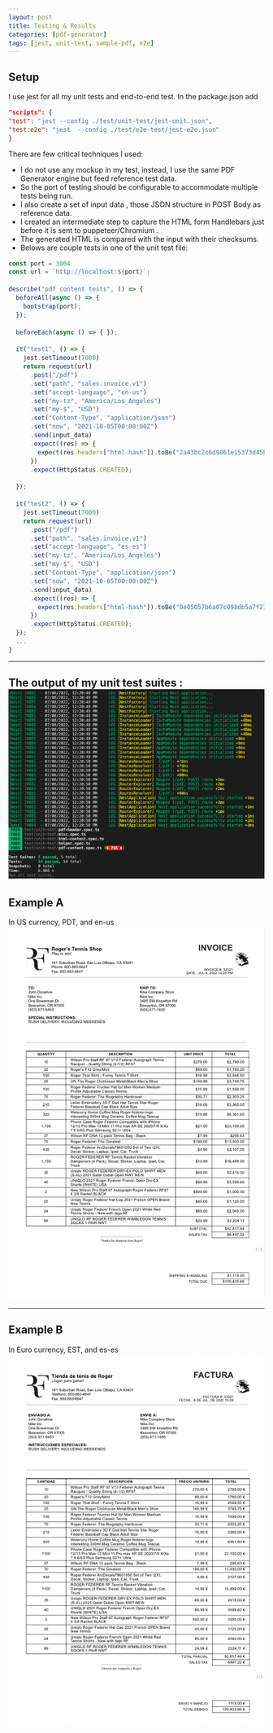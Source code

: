 ```yaml
---
layout: post
title: Testing & Results
categories: [pdf-generator]
tags: [jest, unit-test, sample-pdf, e2e]
---
```

## Setup
I use jest for all my unit tests and end-to-end test.
In the package.json add
```json
"scripts": {
"test": "jest --config ./test/unit-test/jest-unit.json",
"test:e2e": "jest  --config ./test/e2e-test/jest-e2e.json"
}
```
There are few critical techniques I used:
- I do not use any mockup in my test, instead, I use the same PDF Generator engine but feed reference test data.
- So the port of testing should be configurable to accommodate multiple tests being run.
- I also create a set of input data , those JSON structure in POST Body as reference data. 
- I created an intermediate step to capture the HTML form Handlebars just before it is sent to puppeteer/Chromium .
- The generated HTML is compared with the input with their checksums.
- Belows are couple tests in one of the unit test file:

```typescript
const port = 3004
const url = `http://localhost:${port}`;

describe("pdf content tests", () => {
  beforeAll(async () => {
    bootstrap(port);
  });

  beforeEach(async () => { });

  it("test1", () => {
    jest.setTimeout(7000)
    return request(url)
      .post("/pdf")
      .set("path", "sales.invoice.v1")
      .set("accept-language", "en-us")
      .set("my-tz", "America/Los_Angeles")
      .set("my-$", "USD")
      .set("Content-Type", "application/json")
      .set("now", "2021-10-05T00:00:00Z")
      .send(input_data)
      .expect((res) => {
        expect(res.headers["html-hash"]).toBe("2a43bc2c6d9861e15373d45b22036bfe49230932")
      })
      .expect(HttpStatus.CREATED);

  });

  it("test2", () => {
    jest.setTimeout(7000)
    return request(url)
      .post("/pdf")
      .set("path", "sales.invoice.v1")
      .set("accept-language", "es-es")
      .set("my-tz", "America/Los_Angeles")
      .set("my-$", "USD")
      .set("Content-Type", "application/json")
      .set("now", "2021-10-05T00:00:00Z")
      .send(input_data)
      .expect((res) => {
        expect(res.headers["html-hash"]).toBe("0e05057b6a07c098db5a7f27fe4170436a010f76")
      })
      .expect(HttpStatus.CREATED);
  });
  ...
}
```
---
The output of my unit test suites :
![image](/assets/images/unit.png)
---
## Example A
In US currency, PDT, and en-us
![image](/assets/images/roger-en.png)

---
## Example B
In Euro currency, EST, and es-es
![image](/assets/images/roger-es.png)
